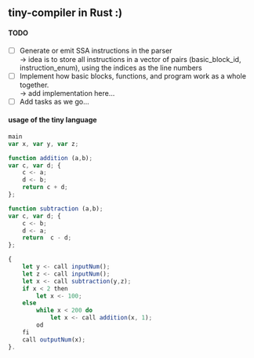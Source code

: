 ## tiny-compiler in Rust :)

#### TODO
- [ ] Generate or emit SSA instructions in the parser<br>-> idea is to store all instructions in a vector of pairs (basic_block_id, instruction_enum), using the indices as the line numbers
- [ ] Implement how basic blocks, functions, and program work as a whole together.<br>-> add implementation here...
- [ ] Add tasks as we go...

#### usage of the tiny language
```js
main 
var x, var y, var z; 

function addition (a,b); 
var c, var d; { 
    c <- a; 
    d <- b;
    return c + d;
};

function subtraction (a,b);
var c, var d; {
    c <- b;
    d <- a;
    return  c - d;
};

{
    let y <- call inputNum();
    let z <- call inputNum();
    let x <- call subtraction(y,z);
    if x < 2 then
        let x <- 100;
    else
        while x < 200 do
            let x <- call addition(x, 1);
        od
    fi
    call outputNum(x);
}.
```
